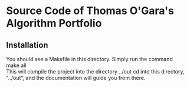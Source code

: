 # Source Code of Thomas O'Gara's Algorithm Portfolio

## Installation
You should see a Makefile in this directory. Simply run the command     
        make all    
This will compile the project into the directory ../out
cd into this directory, "../out", and the documentation will guide you from there.
